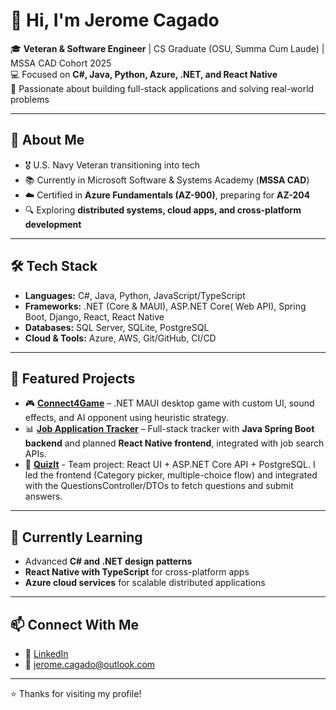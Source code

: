 # 👋 Hi, I'm Jerome Cagado

🎓 **Veteran & Software Engineer** | CS Graduate (OSU, Summa Cum Laude) | MSSA CAD Cohort 2025  
💻 Focused on **C#, Java, Python, Azure, .NET, and React Native**  
🌟 Passionate about building full-stack applications and solving real-world problems  

---

## 🚀 About Me
- 🎖️ U.S. Navy Veteran transitioning into tech  
- 📚 Currently in Microsoft Software & Systems Academy (**MSSA CAD**)  
- ☁️ Certified in **Azure Fundamentals (AZ-900)**, preparing for **AZ-204**  
- 🔍 Exploring **distributed systems, cloud apps, and cross-platform development**  

---

## 🛠 Tech Stack
- **Languages:** C#, Java, Python, JavaScript/TypeScript  
- **Frameworks:** .NET (Core & MAUI), ASP.NET Core( Web API), Spring Boot, Django, React, React Native  
- **Databases:** SQL Server, SQLite, PostgreSQL  
- **Cloud & Tools:** Azure, AWS, Git/GitHub, CI/CD  

---

## 📌 Featured Projects
- 🎮 [**Connect4Game**](https://github.com/jeromecagado/Connect4Game) – .NET MAUI desktop game with custom UI, sound effects, and AI opponent using heuristic strategy.  
- 📊 [**Job Application Tracker**](https://github.com/jeromecagado/job-application-tracker) – Full-stack tracker with **Java Spring Boot backend** and planned **React Native frontend**, integrated with job search APIs.  
- 🧠 [**QuizIt**](https://github.com/ElijahA1/QuizApp) - Team project: React UI + ASP.NET Core API + PostgreSQL. I led the frontend (Category picker, multiple-choice flow) and integrated with the QuestionsController/DTOs to fetch questions and submit answers.

---

## 🌱 Currently Learning
- Advanced **C# and .NET design patterns**  
- **React Native with TypeScript** for cross-platform apps  
- **Azure cloud services** for scalable distributed applications  

---

## 📫 Connect With Me
- 💼 [LinkedIn](https://www.linkedin.com/in/jeromecagado)  
- 📧 jerome.cagado@outlook.com 

---
⭐️ Thanks for visiting my profile!
